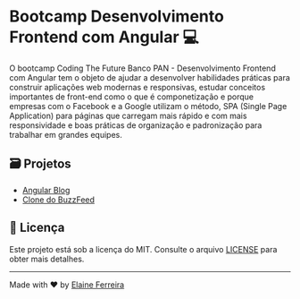 # Bootcamp Desenvolvimento Frontend com Angular 💻

O bootcamp Coding The Future Banco PAN - Desenvolvimento Frontend com Angular tem o objeto de ajudar a desenvolver habilidades práticas para construir aplicações web modernas e responsivas, estudar conceitos importantes de front-end como o que é componetização e porque empresas com o Facebook e a Google utilizam o método, SPA (Single Page Application) para páginas que carregam mais rápido e com mais responsividade e boas práticas de organização e padronização para trabalhar em grandes equipes.

## 🗃️ Projetos

- [Angular Blog](https://github.com/elainefs/santander-bootcamp-2023/tree/main/angular-blog)
- [Clone do BuzzFeed](programas)

## 📄 Licença

Este projeto está sob a licença do MIT. Consulte o arquivo [LICENSE](/LICENCE) para obter mais detalhes.

---

Made with ❤️ by [Elaine Ferreira](https://github.com/elainefs)
